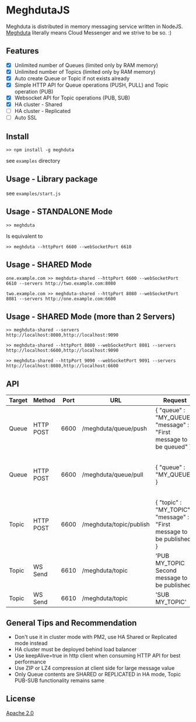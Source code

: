 # MeghdutaJS
Meghduta is distributed in memory messaging service written in NodeJS. [Meghduta](https://en.wikipedia.org/wiki/Meghad%C5%ABta) literally means Cloud Messenger and we strive to be so. :)

## Features
- [X] Unlimited number of Queues (limited only by RAM memory)  
- [X] Unlimited number of Topics (limited only by RAM memory)
- [X] Auto create Queue or Topic if not exists already
- [X] Simple HTTP API for Queue operations (PUSH, PULL) and Topic operation (PUB)
- [X] Websocket API for Topic operations (PUB, SUB)
- [X] HA cluster - Shared
- [ ] HA cluster - Replicated
- [ ] Auto SSL

## Install 

`>> npm install -g meghduta`

see `examples` directory 


## Usage - Library package

see `examples/start.js`


## Usage - STANDALONE Mode

`>> meghduta `

Is equivalent to

`>> meghduta --httpPort 6600 --webSocketPort 6610`


## Usage - SHARED Mode

`one.example.com >> meghduta-shared --httpPort 6600 --webSocketPort 6610 --servers http://two.example.com:8080`

`two.example.com >> meghduta-shared --httpPort 8080 --webSocketPort 8081 --servers http://one.example.com:6600`


## Usage - SHARED Mode (more than 2 Servers)

`>> meghduta-shared --servers http://localhost:8080,http://localhost:9090`

`>> meghduta-shared --httpPort 8080 --webSocketPort 8081 --servers http://localhost:6600,http://localhost:9090`

`>> meghduta-shared --httpPort 9090 --webSocketPort 9091 --servers http://localhost:8080,http://localhost:6600`


## API

Target| Method | Port | URL           | Request                                                        | Response
------|--------|------|---------------|----------------------------------------------------------------|---------------------|
Queue | HTTP POST | 6600 | /meghduta/queue/push | { "queue" : "MY_QUEUE", "message" : "First message to be queued" }| 'Message queued'
Queue | HTTP POST | 6600 | /meghduta/queue/pull | { "queue" : "MY_QUEUE" }           | { "message : "First message to be queued" } |
Topic | HTTP POST | 6600 |/meghduta/topic/publish | { "topic" : "MY_TOPIC", "message" : "First message to be published" } | 'Message published'
Topic | WS Send | 6610 |/meghduta/topic | 'PUB MY_TOPIC Second message to be published' |
Topic | WS Send | 6610 |/meghduta/topic | 'SUB MY_TOPIC' |


## General Tips and Recommendation
- Don't use it in cluster mode with PM2, use HA Shared or Replicated mode instead
- HA cluster must be deployed behind load balancer
- Use keepAlive=true in http client when consuming HTTP API for best performance
- Use ZIP or LZ4 compression at client side for large message value
- Only Queue contents are SHARED or REPLICATED in HA mode, Topic PUB-SUB functionality remains same


## License
[Apache 2.0](https://www.apache.org/licenses/LICENSE-2.0) 
